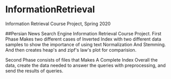 # InformationRetrieval
Information Retrieval Course Project, Spring 2020

##Persian News Search Engine
Information Retrieval Course Project. First Phase Makes two different cases of Inverted Index with two different data samples to show the importance of using text Normalization And Stemming. And then creates heap's and zipf's law's plot for comparision.

Second Phase consists of files that Makes A Complete Index Overall the data, create the data needed to answer the queries with preprocessing, and send the results of queries.

